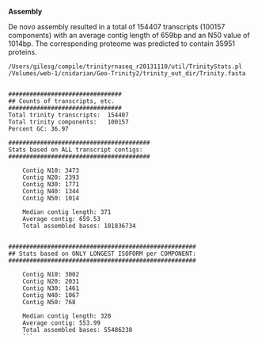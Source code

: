 **Assembly**

De novo assembly resulted in a total of 154407 transcripts (100157 components) with an average contig length of 659bp and an N50 value of 1014bp. The corresponding proteome was predicted to contain 35951 proteins. 








```
/Users/gilesg/compile/trinityrnaseq_r20131110/util/TrinityStats.pl /Volumes/web-1/cnidarian/Geo-Trinity2/trinity_out_dir/Trinity.fasta


################################
## Counts of transcripts, etc.
################################
Total trinity transcripts:	154407
Total trinity components:	100157
Percent GC: 36.97

########################################
Stats based on ALL transcript contigs:
########################################

	Contig N10: 3473
	Contig N20: 2393
	Contig N30: 1771
	Contig N40: 1344
	Contig N50: 1014

	Median contig length: 371
	Average contig: 659.53
	Total assembled bases: 101836734


#####################################################
## Stats based on ONLY LONGEST ISOFORM per COMPONENT:
#####################################################

	Contig N10: 3002
	Contig N20: 2031
	Contig N30: 1461
	Contig N40: 1067
	Contig N50: 768

	Median contig length: 320
	Average contig: 553.99
	Total assembled bases: 55486238
	```
